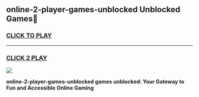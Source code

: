 
## online-2-player-games-unblocked Unblocked Games👋
<h3>
<a href="https://news.freeplayer.one?title=online-2-player-games-unblocked&ref=16F">CLICK TO PLAY</a></h3>
<hr>

<h3>
<a href="https://news.freeplayer.one?title=online-2-player-games-unblocked&ref=16F">CLICK 2 PLAY</a>
  
</h3>

<a href="https://news.freeplayer.one?title=online-2-player-games-unblocked&ref=16F/"><img src="https://clearcache.store/games.png"></a>


**online-2-player-games-unblocked games unblocked: Your Gateway to Fun and Accessible Online Gaming**
